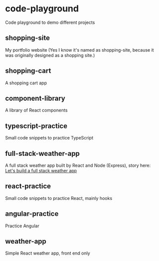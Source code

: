 # code-playground
Code playground to demo different projects

## shopping-site

My portfolio website (Yes I know it's named as shopping-site, because it was originally designed as a shopping site.)

## shopping-cart

A shopping cart app 

## component-library

A library of React components

## typescript-practice

Small code snippets to practice TypeScript

## full-stack-weather-app

A full stack weather app built by React and Node (Express), story here: [Let's build a full stack weather app](https://medium.com/@duxiaohan_34311/lets-build-a-full-stack-uk-weather-app-using-node-react-part-1-basic-set-up-8b58534afa7b)

## react-practice

Small code snippets to practice React, mainly hooks

## angular-practice

Practice Angular

## weather-app

Simple React weather app, front end only
